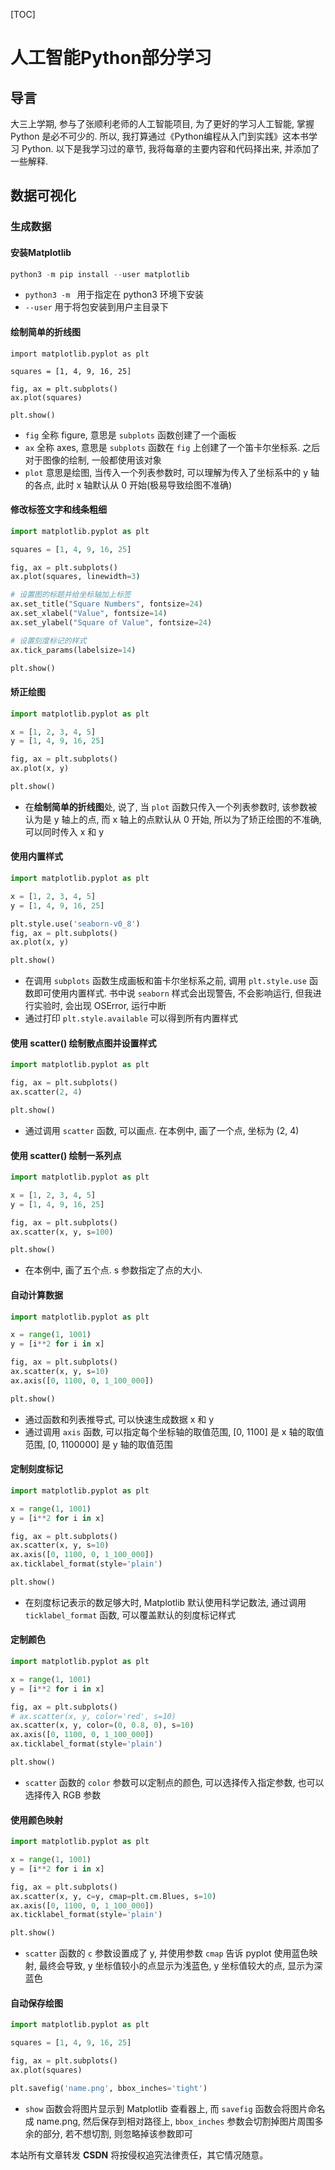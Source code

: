 [TOC]

# 人工智能Python部分学习

## 导言
大三上学期, 参与了张顺利老师的人工智能项目, 为了更好的学习人工智能, 掌握 Python 是必不可少的. 所以, 我打算通过《Python编程从入门到实践》这本书学习 Python. 以下是我学习过的章节, 我将每章的主要内容和代码择出来, 并添加了一些解释.

## 数据可视化

### 生成数据

#### 安装Matplotlib

```python
python3 -m pip install --user matplotlib
```

- `python3 -m ` 用于指定在 python3 环境下安装
- `--user` 用于将包安装到用户主目录下

#### 绘制简单的折线图

```pyth
import matplotlib.pyplot as plt

squares = [1, 4, 9, 16, 25]

fig, ax = plt.subplots()
ax.plot(squares)

plt.show()
```

- `fig` 全称 figure, 意思是 `subplots` 函数创建了一个画板 
- `ax` 全称 axes, 意思是 `subplots` 函数在 `fig` 上创建了一个笛卡尔坐标系. 之后对于图像的绘制, 一般都使用该对象
- `plot` 意思是绘图, 当传入一个列表参数时, 可以理解为传入了坐标系中的 y 轴的各点, 此时 x 轴默认从 0 开始(极易导致绘图不准确)

#### 修改标签文字和线条粗细

```python
import matplotlib.pyplot as plt

squares = [1, 4, 9, 16, 25]

fig, ax = plt.subplots()
ax.plot(squares, linewidth=3)

# 设置图的标题并给坐标轴加上标签
ax.set_title("Square Numbers", fontsize=24)
ax.set_xlabel("Value", fontsize=14)
ax.set_ylabel("Square of Value", fontsize=24)

# 设置刻度标记的样式
ax.tick_params(labelsize=14)

plt.show()
```

#### 矫正绘图

```python
import matplotlib.pyplot as plt

x = [1, 2, 3, 4, 5]
y = [1, 4, 9, 16, 25]

fig, ax = plt.subplots()
ax.plot(x, y)

plt.show()
```

- 在**绘制简单的折线图**处, 说了, 当 `plot` 函数只传入一个列表参数时, 该参数被认为是 y 轴上的点, 而 x 轴上的点默认从 0 开始, 所以为了矫正绘图的不准确, 可以同时传入 x 和 y

#### 使用内置样式

```python
import matplotlib.pyplot as plt

x = [1, 2, 3, 4, 5]
y = [1, 4, 9, 16, 25]

plt.style.use('seaborn-v0_8')
fig, ax = plt.subplots()
ax.plot(x, y)

plt.show()
```

- 在调用 `subplots` 函数生成画板和笛卡尔坐标系之前, 调用 `plt.style.use` 函数即可使用内置样式. 书中说 `seaborn` 样式会出现警告, 不会影响运行, 但我进行实验时, 会出现 OSError, 运行中断
- 通过打印 `plt.style.available` 可以得到所有内置样式

#### 使用 scatter() 绘制散点图并设置样式

```python
import matplotlib.pyplot as plt

fig, ax = plt.subplots()
ax.scatter(2, 4)

plt.show()
```

- 通过调用 `scatter` 函数, 可以画点. 在本例中, 画了一个点, 坐标为 (2, 4)

#### 使用 scatter() 绘制一系列点

```python
import matplotlib.pyplot as plt

x = [1, 2, 3, 4, 5]
y = [1, 4, 9, 16, 25]

fig, ax = plt.subplots()
ax.scatter(x, y, s=100)

plt.show()
```

- 在本例中, 画了五个点. s 参数指定了点的大小.

#### 自动计算数据

```python
import matplotlib.pyplot as plt

x = range(1, 1001)
y = [i**2 for i in x]

fig, ax = plt.subplots()
ax.scatter(x, y, s=10)
ax.axis([0, 1100, 0, 1_100_000])

plt.show()
```

-  通过函数和列表推导式, 可以快速生成数据 x 和 y
- 通过调用 `axis` 函数, 可以指定每个坐标轴的取值范围, [0, 1100] 是 x 轴的取值范围, [0, 1100000] 是 y 轴的取值范围

#### 定制刻度标记

```python
import matplotlib.pyplot as plt

x = range(1, 1001)
y = [i**2 for i in x]

fig, ax = plt.subplots()
ax.scatter(x, y, s=10)
ax.axis([0, 1100, 0, 1_100_000])
ax.ticklabel_format(style='plain')

plt.show()
```

- 在刻度标记表示的数足够大时, Matplotlib 默认使用科学记数法, 通过调用 `ticklabel_format` 函数, 可以覆盖默认的刻度标记样式

#### 定制颜色

```python
import matplotlib.pyplot as plt

x = range(1, 1001)
y = [i**2 for i in x]

fig, ax = plt.subplots()
# ax.scatter(x, y, color='red', s=10)
ax.scatter(x, y, color=(0, 0.8, 0), s=10)
ax.axis([0, 1100, 0, 1_100_000])
ax.ticklabel_format(style='plain')

plt.show()
```

- `scatter` 函数的 `color` 参数可以定制点的颜色, 可以选择传入指定参数, 也可以选择传入 RGB 参数

#### 使用颜色映射

```python
import matplotlib.pyplot as plt

x = range(1, 1001)
y = [i**2 for i in x]

fig, ax = plt.subplots()
ax.scatter(x, y, c=y, cmap=plt.cm.Blues, s=10)
ax.axis([0, 1100, 0, 1_100_000])
ax.ticklabel_format(style='plain')

plt.show()
```

- `scatter` 函数的 `c` 参数设置成了 y, 并使用参数 `cmap` 告诉 pyplot 使用蓝色映射, 最终会导致, y 坐标值较小的点显示为浅蓝色, y 坐标值较大的点, 显示为深蓝色 

#### 自动保存绘图

```python
import matplotlib.pyplot as plt

squares = [1, 4, 9, 16, 25]

fig, ax = plt.subplots()
ax.plot(squares)

plt.savefig('name.png', bbox_inches='tight')
```

- `show` 函数会将图片显示到 Matplotlib 查看器上, 而 `savefig` 函数会将图片命名成 name.png, 然后保存到相对路径上, `bbox_inches` 参数会切割掉图片周围多余的部分, 若不想切割, 则忽略掉该参数即可

<script src="https://giscus.app/client.js"
        data-repo="wynhelloworld/blog-comments"
        data-repo-id="R_kgDOKruZpg"
        data-category="Announcements"
        data-category-id="DIC_kwDOKruZps4Ca2L0"
        data-mapping="url"
        data-strict="0"
        data-reactions-enabled="1"
        data-emit-metadata="0"
        data-input-position="bottom"
        data-theme="preferred_color_scheme"
        data-lang="zh-CN"
        crossorigin="anonymous"
        async>
</script>

本站所有文章转发 **CSDN** 将按侵权追究法律责任，其它情况随意。

